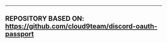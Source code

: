 ------------
REPOSITORY BASED ON: https://github.com/cloud9team/discord-oauth-passport
------------
